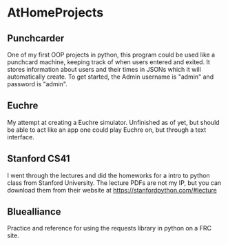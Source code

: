 # AtHomeProjects
## Punchcarder
One of my first OOP projects in python, this program could be used like a punchcard machine, keeping track of when users entered and exited. It stores information about users and their times in JSONs which it will automatically create. To get started, the Admin username is "admin" and password is "admin". 

## Euchre
My attempt at creating a Euchre simulator. Unfinished as of yet, but should be able to act like an app one could play Euchre on, but through a text interface. 

## Stanford CS41
I went through the lectures and did the homeworks for a intro to python class from Stanford University. The lecture PDFs are not my IP, but you can download them from their website at https://stanfordpython.com/#lecture

## Bluealliance
Practice and reference for using the requests library in python on a FRC site.